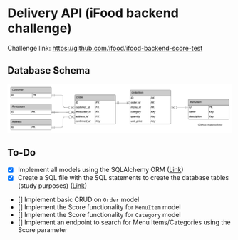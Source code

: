 # Delivery API (iFood backend challenge)

Challenge link: <a href="https://github.com/ifood/ifood-backend-score-test">https://github.com/ifood/ifood-backend-score-test</a>

## Database Schema
<img src="https://github.com/mateusvictor/Delivery-API/blob/main/screenshots/db-schema-v1.png">


## To-Do
- [x] Implement all models using the SQLAlchemy ORM (<a href="https://github.com/mateusvictor/Delivery-API/blob/main/app/db/models.py">Link</a>)
- [x] Create a SQL file with the SQL statements to create the database tables (study purposes) (<a href="https://github.com/mateusvictor/Delivery-API/blob/main/app/db/db_postgres.sql">Link</a>)
- [] Implement basic CRUD on ```Order``` model 
- [] Implement the Score functionality for ```MenuItem``` model 
- [] Implement the Score functionality for ```Category``` model 
- [] Implement an endpoint to search for Menu Items/Categories using the Score parameter